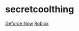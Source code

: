 # secretcoolthing

[Geforce Now](https://ultraviolet-node-7.thebm.repl.co/service/hvtrs8%2F-pna%7B.eedopcgnmw%2Ccmm-mcln%2F)
[Roblox](https://ultraviolet-node-7.thebm.repl.co/service/hvtrs8%2F-nmw%2Cge%2Fcprs-rmbnoz-aoppmrctkol%2F7369-rmbnoz.jtol)


